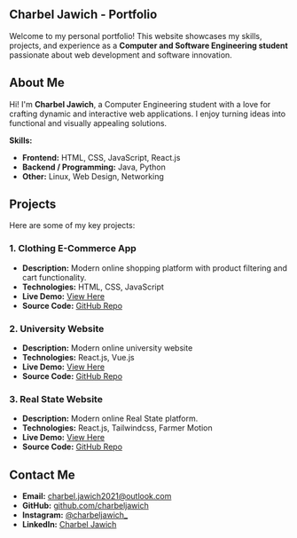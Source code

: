## Charbel Jawich - Portfolio
Welcome to my personal portfolio!
This website showcases my skills, projects, and experience as a **Computer and Software Engineering student** passionate about web development and software innovation.

## About Me
Hi! I'm **Charbel Jawich**, a Computer Engineering student with a love for crafting dynamic and interactive web applications. I enjoy turning ideas into functional and visually appealing solutions.  

**Skills:**  
- **Frontend:** HTML, CSS, JavaScript, React.js  
- **Backend / Programming:** Java, Python  
- **Other:** Linux, Web Design, Networking  


## Projects
Here are some of my key projects:
### 1. Clothing E-Commerce App
- **Description:** Modern online shopping platform with product filtering and cart functionality.  
- **Technologies:** HTML, CSS, JavaScript  
- **Live Demo:** [View Here](https://charbeljawich.github.io/ClothingApp/)  
- **Source Code:** [GitHub Repo](https://github.com/charbeljawich/ClothingApp)
  

### 2. University Website
- **Description:** Modern online university website
- **Technologies:** React.js, Vue.js  
- **Live Demo:** [View Here](https://charbeljawich.github.io/uni-website/)  
- **Source Code:** [GitHub Repo](https://github.com/charbeljawich/uni-website)


### 3. Real State Website
- **Description:** Modern online Real State platform.
- **Technologies:** React.js, Tailwindcss, Farmer Motion  
- **Live Demo:** [View Here](https://github.com/charbeljawich/tailwindfirstproj)  
- **Source Code:** [GitHub Repo](https://github.com/charbeljawich/tailwindfirstproj)

  
## Contact Me
- **Email:** [charbel.jawich2021@outlook.com](mailto:charbel.jawich2021@outlook.com)  
- **GitHub:** [github.com/charbeljawich](https://github.com/charbeljawich)  
- **Instagram:** [@charbeljawich_](https://www.instagram.com/charbeljawich_)
- **LinkedIn:** [Charbel Jawich](https://www.linkedin.com/in/charbel-jawich-10b489389/)
